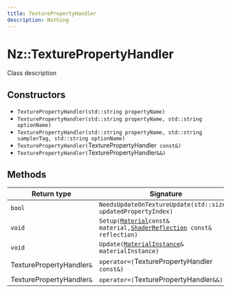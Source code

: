 ```yaml
---
title: TexturePropertyHandler
description: Nothing
---
```


# Nz::TexturePropertyHandler

Class description

## Constructors

- `TexturePropertyHandler(std::string propertyName)`
- `TexturePropertyHandler(std::string propertyName, std::string optionName)`
- `TexturePropertyHandler(std::string propertyName, std::string samplerTag, std::string optionName)`
- `TexturePropertyHandler(`TexturePropertyHandler` const&)`
- `TexturePropertyHandler(`TexturePropertyHandler`&&)`

## Methods

| Return type | Signature |
| ----------- | --------- |
| `bool` | `NeedsUpdateOnTextureUpdate(std::size_t updatedPropertyIndex)` |
| `void` | `Setup(`[`Material`](documentation/generated/Graphics/Material.md)` const& material, `[`ShaderReflection`](documentation/generated/Graphics/ShaderReflection.md)` const& reflection)` |
| `void` | `Update(`[`MaterialInstance`](documentation/generated/Graphics/MaterialInstance.md)`& materialInstance)` |
| TexturePropertyHandler`&` | `operator=(`TexturePropertyHandler` const&)` |
| TexturePropertyHandler`&` | `operator=(`TexturePropertyHandler`&&)` |
